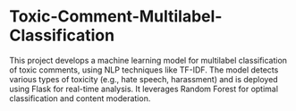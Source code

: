 # Toxic-Comment-Multilabel-Classification
This project develops a machine learning model for multilabel classification of toxic comments, using NLP techniques like TF-IDF. The model detects various types of toxicity (e.g., hate speech, harassment) and is deployed using Flask for real-time analysis. It leverages Random Forest for optimal classification and content moderation.
